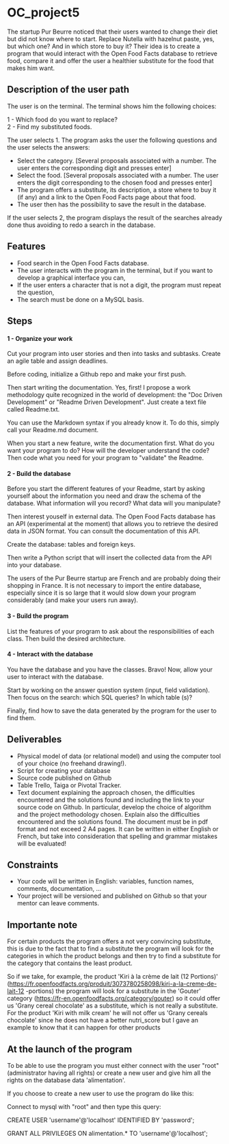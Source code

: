 # OC_project5


The startup Pur Beurre noticed that their users wanted to change their diet but did not know where to start. Replace Nutella with hazelnut paste, yes, but which one? And in which store to buy it? Their idea is to create a program that would interact with the Open Food Facts database to retrieve food, compare it and offer the user a healthier substitute for the food that makes him want.


## Description of the user path
The user is on the terminal. The terminal shows him the following choices:

1 - Which food do you want to replace?<br/>
2 - Find my substituted foods.

The user selects 1. The program asks the user the following questions and the user selects the answers:

  - Select the category. [Several proposals associated with a number. The user enters the corresponding digit and presses enter]<br/>
  - Select the food. [Several proposals associated with a number. The user enters the digit corresponding to the chosen food and presses      enter]<br/>
  - The program offers a substitute, its description, a store where to buy it (if any) and a link to the Open Food Facts page about that food.<br/>
  - The user then has the possibility to save the result in the database.
  
If the user selects 2, the program displays the result of the searches already done thus avoiding to redo a search in the database.

## Features

- Food search in the Open Food Facts database.
- The user interacts with the program in the terminal, but if you want to develop a graphical interface you can,
- If the user enters a character that is not a digit, the program must repeat the question,
- The search must be done on a MySQL basis.


## Steps
#### 1 - Organize your work

Cut your program into user stories and then into tasks and subtasks. Create an agile table and assign deadlines.

Before coding, initialize a Github repo and make your first push.

Then start writing the documentation. Yes, first! I propose a work methodology quite recognized in the world of development: the "Doc Driven Development" or "Readme Driven Development". Just create a text file called Readme.txt.

<aside data-claire-semantic = "information">
You can use the Markdown syntax if you already know it. To do this, simply call your Readme.md document.


When you start a new feature, write the documentation first. What do you want your program to do? How will the developer understand the code? Then code what you need for your program to "validate" the Readme.


#### 2 - Build the database
Before you start the different features of your Readme, start by asking yourself about the information you need and draw the schema of the database. What information will you record? What data will you manipulate?

Then interest youself in external data. The Open Food Facts database has an API (experimental at the moment) that allows you to retrieve the desired data in JSON format. You can consult the documentation of this API.

Create the database: tables and foreign keys.

Then write a Python script that will insert the collected data from the API into your database.

<aside data-claire-semantic = "warning">
The users of the Pur Beurre startup are French and are probably doing their shopping in France. It is not necessary to import the entire database, especially since it is so large that it would slow down your program considerably (and make your users run away).



#### 3 - Build the program
List the features of your program to ask about the responsibilities of each class. Then build the desired architecture.

#### 4 - Interact with the database
You have the database and you have the classes. Bravo! Now, allow your user to interact with the database.

Start by working on the answer question system (input, field validation). Then focus on the search: which SQL queries? In which table (s)?

Finally, find how to save the data generated by the program for the user to find them.


## Deliverables
- Physical model of data (or relational model) and using the computer tool of your choice (no freehand drawing!).
- Script for creating your database
- Source code published on Github
- Table Trello, Taiga or Pivotal Tracker.
- Text document explaining the approach chosen, the difficulties encountered and the solutions found and including the link to your source code on Github. In particular, develop the choice of algorithm and the project methodology chosen. Explain also the difficulties encountered and the solutions found. The document must be in pdf format and not exceed 2 A4 pages. It can be written in either English or French, but take into consideration that spelling and grammar mistakes will be evaluated!
## Constraints
- Your code will be written in English: variables, function names, comments, documentation, ...
- Your project will be versioned and published on Github so that your mentor can leave comments.
## Importante note

For certain products the program offers a not very convincing substitute, this is due to the fact that to find a substitute the program will look for the categories in which the product belongs and then try to find a substitute for the category that contains the least product.

So if we take, for example, the product 'Kiri à la crème de lait (12 Portions)' (https://fr.openfoodfacts.org/produit/3073780258098/kiri-a-la-creme-de-lait-12 -portions) the program will look for a substitute in the 'Gouter' category (https://fr-en.openfoodfacts.org/category/gouter) so it could offer us 'Grany cereal chocolate' as a substitute, which is not really a substitute. For the product 'Kiri with milk cream' he will not offer us 'Grany cereals chocolate' since he does not have a better nutri_score but I gave an example to know that it can happen for other products
## At the launch of the program

To be able to use the program you must either connect with the user "root" (administrator having all rights) or create a new user and give him all the rights on the database data 'alimentation'.

If you choose to create a new user to use the program do like this:

Connect to mysql with "root" and then type this query:

CREATE USER 'username'@'localhost' IDENTIFIED BY 'password';

GRANT ALL PRIVILEGES ON alimentation.* TO 'username'@'localhost';
